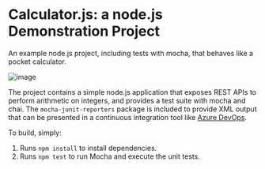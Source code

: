 Calculator.js: a node.js Demonstration Project
==============================================
An example node.js project, including tests with mocha, that behaves like
a pocket calculator.

![image](https://github.com/nlzza/calculator/assets/67101821/5c2fdc27-93eb-40ea-b391-fa305add1227)

The project contains a simple node.js application that exposes REST APIs
to perform arithmetic on integers, and provides a test suite with mocha
and chai.  The `mocha-junit-reporters` package is included to provide XML
output that can be presented in a continuous integration tool like
[Azure DevOps](https://azure.com/devops).

To build, simply:

1. Runs `npm install` to install dependencies.
2. Runs `npm test` to run Mocha and execute the unit tests.

